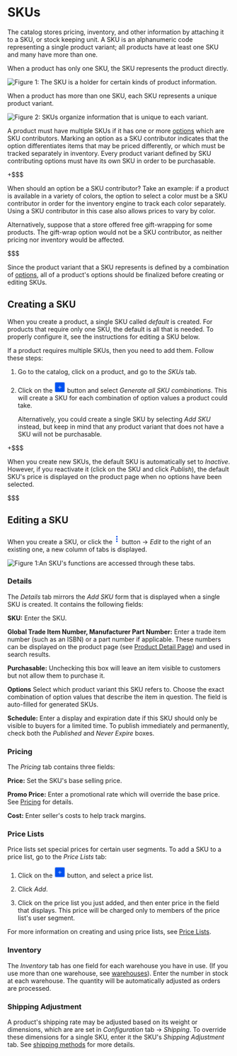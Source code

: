 # SKUs [](id=skus)

The catalog stores pricing, inventory, and other information by attaching it to
a SKU, or stock keeping unit. A SKU is an alphanumeric code representing
a single product variant; all products have at least one SKU and many have more
than one.

When a product has only one SKU, the SKU represents the product directly.

![Figure 1: The SKU is a holder for certain kinds of product information.](../../../images/single-SKU.png)

When a product has more than one SKU, each SKU represents a unique product
variant.

![Figure 2: SKUs organize information that is unique to each variant.](../../../images/multiple-SKUs.png)

A product must have multiple SKUs if it has one or more
[options](/web/liferay-emporio/documentation/-/knowledge_base/7-1/options) which
are SKU contributors. Marking an option as a SKU contributor indicates that the
option differentiates items that may be priced differently, or which must be
tracked separately in inventory. Every product variant defined by SKU
contributing options must have its own SKU in order to be purchasable.

+$$$

When should an option be a SKU contributor? Take an example: if a product is
available in a variety of colors, the option to select a color must be a SKU
contributor in order for the inventory engine to track each color
separately. Using a SKU contributor in this case also allows prices to vary by
color.

Alternatively, suppose that a store offered free gift-wrapping for some
products. The gift-wrap option would not be a SKU contributor, as neither
pricing nor inventory would be affected.

$$$

Since the product variant that a SKU represents is defined by a combination of
[options](/web/liferay-emporio/documentation/-/knowledge_base/7-1/options),
all of a product's options should be finalized before creating or editing SKUs.

## Creating a SKU [](id=creating-an-sku)

When you create a product, a single SKU called *default* is created. For
products that require only one SKU, the default is all that is needed. To
properly configure it, see the instructions for editing a SKU below.

If a product requires multiple SKUs, then you need to add them. Follow these
steps:

1.  Go to the catalog, click on a product, and go to the *SKUs* tab.

2.  Click on the ![Add](../../../images/icon-add.png) button and select
    *Generate all SKU combinations*. This will create a SKU for each combination
    of option values a product could take.

    Alternatively, you could create a single SKU by selecting *Add SKU* instead,
    but keep in mind that any product variant that does not have a SKU will not
    be purchasable.

+$$$

When you create new SKUs, the default SKU is automatically set to *Inactive*.
However, if you reactivate it (click on the SKU and click *Publish*), the
default SKU's price is displayed on the product page when no options have been
selected.

$$$

## Editing a SKU [](id=editing-an-sku)

When you create a SKU, or click the ![Options](../../../images/icon-options.png)
button &rarr; *Edit* to the right of an existing one, a new column of tabs is
displayed. 

![Figure 1:An SKU's functions are accessed through these tabs.](../../../images/skus.png)

### Details [](id=details)

The *Details* tab mirrors the *Add SKU* form that is displayed when a single SKU
is created. It contains the following fields:

**SKU:** Enter the SKU.

**Global Trade Item Number, Manufacturer Part Number:** Enter a trade item
number (such as an ISBN) or a part number if applicable. These numbers can be
displayed on the product page (see [Product Detail
Page](/discover/portal/-knowledge_base/7_1/catalog-options)) and used in search
results. <!--will appear in search results?-->

**Purchasable:** Unchecking this box will leave an item visible to customers but
not allow them to purchase it.

**Options** Select which product variant this SKU refers to. Choose the exact
combination of option values that describe the item in question. The field is
auto-filled for generated SKUs.

**Schedule:** Enter a display and expiration date if this SKU should only be
visible to buyers for a limited time. To publish immediately and permanently,
check both the *Published* and *Never Expire* boxes.

### Pricing [](id=pricing)

The *Pricing* tab contains three fields:

**Price:** Set the SKU's base selling price.

**Promo Price:** Enter a promotional rate which will override the base price.
See [Pricing](/discover/portal/-/knowledge_base/7.1/pricing#price-lists) for
details.

**Cost:** Enter seller's costs to help track margins.

### Price Lists [](id=price-lists)

Price lists set special prices for certain user segments. To add a SKU to
a price list, go to the *Price Lists* tab:

1.  Click on the ![Add](../../../images/icon-add.png) button, and select
    a price list.

2.  Click *Add*.

3.  Click on the price list you just added, and then enter price in the field
    that displays. This price will be charged only to members of the price
    list's user segment.

For more information on creating and using price lists, see 
[Price Lists](/discover/portal/-/knowledge_base/7.1/pricing#price-lists). 

### Inventory [](id=inventory)

The *Inventory* tab has one field for each warehouse you have in use. (If you
use more than one warehouse, see
[warehouses](/web/liferay-emporio/documentation/-/knowledge_base/7-1/inventory)).
Enter the number in stock at each warehouse. The quantity will be automatically
adjusted as orders are processed.

### Shipping Adjustment [](id=shipping-adjustment)

A product's shipping rate may be adjusted based on its weight or dimensions,
which are are set in *Configuration* tab &rarr; *Shipping*. To override these
dimensions for a single SKU, enter it the SKU's *Shipping Adjustment* tab. See
[shipping methods](/discover/portal/-/knowledge_base/7.1/shipping-methods) for
more details.
